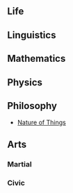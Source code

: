 ## Life

## Linguistics

## Mathematics

## Physics

## Philosophy

 - [Nature of Things](https://github.com/my-realm/breadth-first/blob/master/nature-of-things.md)

## Arts

### Martial

### Civic
